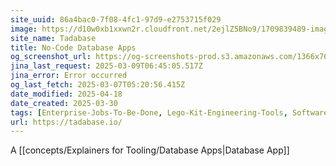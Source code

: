 ```yaml
---
site_uuid: 86a4bac0-7f08-4fc1-97d9-e2753715f029
image: https://d10w0xb1xxwn2r.cloudfront.net/2ejlZ5BNo9/1709839489-images.png
site_name: Tadabase
title: No-Code Database Apps
og_screenshot_url: https://og-screenshots-prod.s3.amazonaws.com/1366x768/80/false/7a7a248f180ba754f47f3466eef9506c1fa59598a8fcc67ffebbe8ab14b17456.jpeg
jina_last_request: 2025-03-09T06:45:05.517Z
jina_error: Error occurred
og_last_fetch: 2025-03-07T05:20:56.415Z
date_modified: 2025-04-18
date_created: 2025-03-30
tags: [Enterprise-Jobs-To-Be-Done, Lego-Kit-Engineering-Tools, Software-Development, Databases, Backend-As-A-Service]
url: https://tadabase.io/
---
```





















































A [[concepts/Explainers for Tooling/Database Apps|Database App]]

